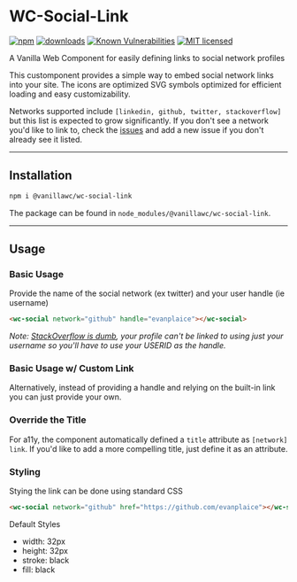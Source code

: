 # WC-Social-Link

[![npm](https://badgen.net/npm/v/@vanillawc/wc-social-link)](https://www.npmjs.com/package/@vanillawc/wc-social-link)
[![downloads](https://badgen.net/npm/dt/@vanillawc/wc-social-link)](https://www.npmjs.com/package/@vanillawc/wc-social-link)
[![Known Vulnerabilities](https://snyk.io/test/npm/@vanillawc/wc-social-link/badge.svg)](https://snyk.io/test/npm/@vanillawc/wc-social-link)
[![MIT licensed](https://img.shields.io/badge/license-MIT-blue.svg)](https://raw.githubusercontent.com/vanillawc/wc-social-link/master/LICENSE)

A Vanilla Web Component for easily defining links to social network profiles

 <!-- TODO: Add video graphic here -->

This customponent provides a simple way to embed social network links into your site. The icons are optimized SVG symbols optimized for efficient loading and easy customizability.

Networks supported include `[linkedin, github, twitter, stackoverflow]` but this list is expected to grow significantly. If you don't see a network you'd like to link to, check the [issues][] and add a new issue if you don't already see it listed.

-----

## Installation

```sh
npm i @vanillawc/wc-social-link
```

The package can be found in `node_modules/@vanillawc/wc-social-link`.

-----

## Usage

### Basic Usage

Provide the name of the social network (ex twitter) and your user handle (ie username)

```html
<wc-social network="github" handle="evanplaice"></wc-social>
```

*Note: [StackOverflow is dumb][], your profile can't be linked to using just your username so you'll have to use your USERID as the handle.*

### Basic Usage w/ Custom Link

Alternatively, instead of providing a handle and relying on the built-in link you can just provide your own.

<wc-social network="github" href="https://github.com/evanplaice"></wc-social>

### Override the Title

For a11y, the component automatically defined a `title` attribute as `[network] link`. If you'd like to add a more compelling title, just define it as an attribute.

<wc-social network="github" handle="evanplaice" title="Interesting Title"></wc-social>

### Styling

Stying the link can be done using standard CSS

```html
<wc-social network="github" href="https://github.com/evanplaice"></wc-social>
```

Default Styles

- width: 32px
- height: 32px
- stroke: black
- fill: black

[issues]: https://github.com/vanillawc/wc-social-link/issues
[StackOverflow is dumb]: https://meta.stackexchange.com/a/914/147836
